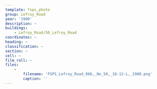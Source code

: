 ```yaml
---
template: fsps_photo
group: Lefroy_Road
year: '1980'
description: ~
buildings:
    - Lefroy_Road/50_Lefroy_Road
coordinates: ~
heading: ~
classification: ~
section: ~
cell: ~
film_roll: ~
files:
    -
        filename: 'FSPS_Lefroy_Road_066,_No_50,_18-12-L,_1980.png'
        caption: ''
---
```

